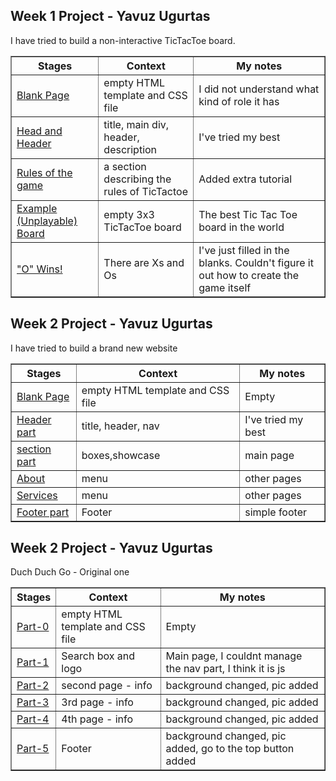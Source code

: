 ## Week 1 Project - Yavuz Ugurtas

  
  <p>
    I have tried to build a non-interactive TicTacToe board. 
  </p>
  
  <table width="70%" border="1">
    <thead>
      <tr>
        <th>Stages</th>
        <th>Context</th>
        <th>My notes</th>
      </tr>
    </thead>
    <tbody>
      <tr>
        <td><a href="https://yavuzugurtas.github.io/HTML-CSS-GitHub/homework/week-1-project/0-blank-page-setup"> Blank Page</a> </td>
        <td>empty HTML template and CSS file</td>
        <td>I did not understand what kind of role it has</td>
      </tr>
      <tr>
        <td><a href="https://yavuzugurtas.github.io/HTML-CSS-GitHub/homework/week-1-project/1-head-and-header">Head and Header</a></td>
        <td>title, main div, header, description</td>
        <td> I've tried my best</td>
      </tr>
      <tr>
        <td><a href="https://yavuzugurtas.github.io/HTML-CSS-GitHub/homework/week-1-project/2-Rules">Rules of the game</a> </td>
        <td>a section describing the rules of TicTactoe</td>
        <td>Added extra tutorial</td>
      </tr>
      <tr>
        <td> <a href="https://yavuzugurtas.github.io/HTML-CSS-GitHub/homework/week-1-project/4-unplayable-board">Example (Unplayable) Board</a> </td>
        <td>empty 3x3 TicTacToe board </td>
        <td>The best Tic Tac Toe board in the world</td>
      </tr>
      <tr>
        <td><a href="https://yavuzugurtas.github.io/HTML-CSS-GitHub/homework/week-1-project/5-playable-board">"O" Wins!</a></td>
        <td>There are Xs and Os</td>
        <td>I've just filled in the blanks. Couldn't figure it out how to create the game itself</td>
      </tr>
      
    
  </table>
  
  
  
  
  
  ## Week 2 Project - Yavuz Ugurtas

  
  <p>
    I have tried to build a brand new website
  </p>
  
  <table width="70%" border="1">
    <thead>
      <tr>
        <th>Stages</th>
        <th>Context</th>
        <th>My notes</th>
      </tr>
    </thead>
    <tbody>
      <tr>
        <td><a href="https://yavuzugurtas.github.io/HTML-CSS-GitHub/homework/week-2-project/0-blank-page-setup"> Blank Page</a> </td>
        <td>empty HTML template and CSS file</td>
        <td>Empty</td>
      </tr>
      <tr>
        <td><a href="https://yavuzugurtas.github.io/HTML-CSS-GitHub/homework/week-2-project/1-header-part"> Header part</a></td>
        <td>title, header,  nav</td>
        <td> I've tried my best</td>
      </tr>
      <tr>
        <td><a href="https://yavuzugurtas.github.io/HTML-CSS-GitHub/homework/week-2-project/3-section-part">section part</a> </td>
        <td>boxes,showcase</td>
        <td>main page</td>
      </tr>
      <tr>
        <td> <a href="https://yavuzugurtas.github.io/HTML-CSS-GitHub/homework/week-2-project/2-nav-part/1-about-page">About</a> </td>
        <td>menu </td>
        <td>other pages</td>
      </tr>
       <tr>
        <td> <a href="https://yavuzugurtas.github.io/HTML-CSS-GitHub/homework/week-2-project/2-nav-part/2-services-page">Services</a> </td>
        <td>menu </td>
        <td>other pages</td>
      </tr> 
      <tr>
        <td><a href="https://yavuzugurtas.github.io/HTML-CSS-GitHub/homework/week-2-project/4-footer-part">Footer part</a> </td>
        <td>Footer </td>
        <td>simple footer</td>
      </tr>
      
    
  </table>



  
  ## Week 2 Project - Yavuz Ugurtas



   <p>
    Duch Duch Go - Original one
  </p>
  
  <table width="70%" border="1">
    <thead>
      <tr>
        <th>Stages</th>
        <th>Context</th>
        <th>My notes</th>
      </tr>
    </thead>
    <tbody>
      <tr>
        <td><a href=""> Part-0</a> </td>
        <td>empty HTML template and CSS file</td>
        <td>Empty</td>
      </tr>
      <tr>
        <td><a href=""> Part-1</a></td>
        <td>Search box and logo</td>
        <td> Main page, I couldnt manage the nav part, I think it is js</td>
      </tr>
      <tr>
        <td><a href="">Part-2</a> </td>
        <td>second page -  info</td>
        <td>background changed, pic added</td>
      </tr>
      <tr>
        <td> <a href="">Part-3</a> </td>
        <td>3rd page - info </td>
        <td>background changed, pic added</td>
      </tr>
       <tr>
        <td> <a href="">Part-4</a> </td>
        <td>4th page - info </td>
        <td>background changed, pic added</td>
      </tr> 
      <tr>
        <td><a href="">Part-5</a> </td>
        <td>Footer </td>
        <td>background changed, pic added, go to the top button added</td>
      </tr>
      
    
  </table>








</html>
